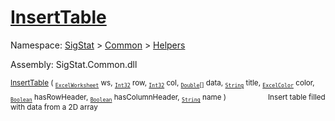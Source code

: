 # [InsertTable](./ExcelHelper-100663990.md)

Namespace: [SigStat]() > [Common](./../../README.md) > [Helpers](./../README.md)

Assembly: SigStat.Common.dll

<sub>[InsertTable](./ExcelHelper-100663990.md) ( <sub>[`ExcelWorksheet`](./ExcelHelper-100663990.md)</sub> ws, <sub>[`Int32`](https://docs.microsoft.com/en-us/dotnet/api/System.Int32)</sub> row, <sub>[`Int32`](https://docs.microsoft.com/en-us/dotnet/api/System.Int32)</sub> col, <sub>[`Double`](https://docs.microsoft.com/en-us/dotnet/api/System.Double)[]</sub> data, <sub>[`String`](https://docs.microsoft.com/en-us/dotnet/api/System.String)</sub> title, <sub>[`ExcelColor`](./../Excel/ExcelColor.md)</sub> color, <sub>[`Boolean`](https://docs.microsoft.com/en-us/dotnet/api/System.Boolean)</sub> hasRowHeader, <sub>[`Boolean`](https://docs.microsoft.com/en-us/dotnet/api/System.Boolean)</sub> hasColumnHeader, <sub>[`String`](https://docs.microsoft.com/en-us/dotnet/api/System.String)</sub> name )</sub>&nbsp; &nbsp; &nbsp; &nbsp; &nbsp; &nbsp; &nbsp; &nbsp; &nbsp;<sub>Insert table filled with data from a 2D array</sub>
